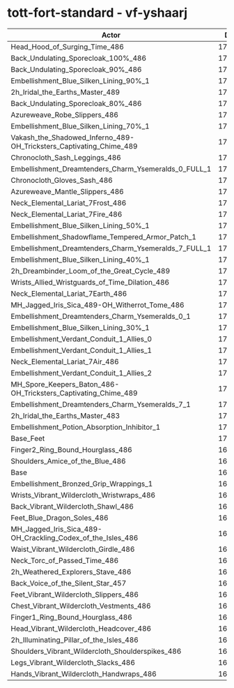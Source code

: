 # tott-fort-standard - vf-yshaarj
| Actor | DPS | Increase |
|---|:---:|:---:|
|Head_Hood_of_Surging_Time_486|173895|2.37%|
|Back_Undulating_Sporecloak_100%_486|172877|1.77%|
|Back_Undulating_Sporecloak_90%_486|172645|1.64%|
|Embellishment_Blue_Silken_Lining_90%_1|172636|1.63%|
|2h_Iridal_the_Earths_Master_489|172435|1.51%|
|Back_Undulating_Sporecloak_80%_486|172224|1.39%|
|Azureweave_Robe_Slippers_486|172087|1.31%|
|Embellishment_Blue_Silken_Lining_70%_1|172047|1.29%|
|Vakash_the_Shadowed_Inferno_489-OH_Tricksters_Captivating_Chime_489|172039|1.28%|
|Chronocloth_Sash_Leggings_486|171984|1.25%|
|Embellishment_Dreamtenders_Charm_Ysemeralds_0_FULL_1|171813|1.15%|
|Chronocloth_Gloves_Sash_486|171628|1.04%|
|Azureweave_Mantle_Slippers_486|171520|0.98%|
|Neck_Elemental_Lariat_7Frost_486|171488|0.96%|
|Neck_Elemental_Lariat_7Fire_486|171486|0.96%|
|Embellishment_Blue_Silken_Lining_50%_1|171475|0.95%|
|Embellishment_Shadowflame_Tempered_Armor_Patch_1|171223|0.80%|
|Embellishment_Dreamtenders_Charm_Ysemeralds_7_FULL_1|171133|0.75%|
|Embellishment_Blue_Silken_Lining_40%_1|171101|0.73%|
|2h_Dreambinder_Loom_of_the_Great_Cycle_489|171100|0.73%|
|Wrists_Allied_Wristguards_of_Time_Dilation_486|170938|0.63%|
|Neck_Elemental_Lariat_7Earth_486|170878|0.60%|
|MH_Jagged_Iris_Sica_489-OH_Witherrot_Tome_486|170811|0.56%|
|Embellishment_Dreamtenders_Charm_Ysemeralds_0_1|170802|0.55%|
|Embellishment_Blue_Silken_Lining_30%_1|170800|0.55%|
|Embellishment_Verdant_Conduit_1_Allies_0|170774|0.54%|
|Embellishment_Verdant_Conduit_1_Allies_1|170771|0.53%|
|Neck_Elemental_Lariat_7Air_486|170761|0.53%|
|Embellishment_Verdant_Conduit_1_Allies_2|170756|0.53%|
|MH_Spore_Keepers_Baton_486-OH_Tricksters_Captivating_Chime_489|170443|0.34%|
|Embellishment_Dreamtenders_Charm_Ysemeralds_7_1|170311|0.26%|
|2h_Iridal_the_Earths_Master_483|170290|0.25%|
|Embellishment_Potion_Absorption_Inhibitor_1|170197|0.20%|
|Base_Feet|170075|0.12%|
|Finger2_Ring_Bound_Hourglass_486|169988|0.07%|
|Shoulders_Amice_of_the_Blue_486|169931|0.04%|
|Base|169863|0.00%|
|Embellishment_Bronzed_Grip_Wrappings_1|169850|-0.01%|
|Wrists_Vibrant_Wildercloth_Wristwraps_486|169742|-0.07%|
|Back_Vibrant_Wildercloth_Shawl_486|169719|-0.08%|
|Feet_Blue_Dragon_Soles_486|169709|-0.09%|
|MH_Jagged_Iris_Sica_489-OH_Crackling_Codex_of_the_Isles_486|169617|-0.14%|
|Waist_Vibrant_Wildercloth_Girdle_486|169607|-0.15%|
|Neck_Torc_of_Passed_Time_486|169564|-0.18%|
|2h_Weathered_Explorers_Stave_486|169513|-0.21%|
|Back_Voice_of_the_Silent_Star_457|169447|-0.24%|
|Feet_Vibrant_Wildercloth_Slippers_486|169326|-0.32%|
|Chest_Vibrant_Wildercloth_Vestments_486|169247|-0.36%|
|Finger1_Ring_Bound_Hourglass_486|169242|-0.37%|
|Head_Vibrant_Wildercloth_Headcover_486|169089|-0.46%|
|2h_Illuminating_Pillar_of_the_Isles_486|168970|-0.53%|
|Shoulders_Vibrant_Wildercloth_Shoulderspikes_486|168836|-0.60%|
|Legs_Vibrant_Wildercloth_Slacks_486|168818|-0.62%|
|Hands_Vibrant_Wildercloth_Handwraps_486|168562|-0.77%|
